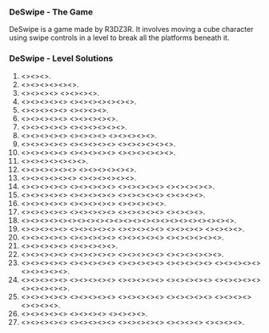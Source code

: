### DeSwipe - The Game

DeSwipe is a game made by R3DZ3R. It involves moving a cube character using swipe controls in a level to break all the platforms beneath it. 

### DeSwipe - Level Solutions

1. <<NE>><<SE>><<SW>>.
2. <<SW>><<NW>><<NE>><<NW>><<SW>><<SE>>.
3. <<SE>><<SW>><<NW>><<NE>> <<SE>><<SW>><<NW>><<NE>>.
4. <<SW>><<SE>><<NE>><<NW>><<SW>> <<NW>><<NE>><<NW>><<SW>><<NW>><<NE>><<SE>>.
5. <<SE>><<SW>><<NW>><<SW>><<SE>> <<NE>><<SE>><<SW>><<NW>>.
6. <<NE>><<SE>><<NW>><<SW>><<NW>> <<NE>><<NW>><<NE>><<SE>><<SW>>.
7. <<NW>><<SW>><<NW>><<NE>><<SE>> <<SW>><<SE>><<NE>><<SE>><<SW>><<NW>>.
8. <<SW>><<NW>><<SW>><<SE>><<NE>> <<SE>><<NE>><<SE>><<NE>> <<SE>><<SW>><<NW>><<NE>><<SE>>.
9. <<NE>><<SE>><<NE>><<NW>><<SW>> <<SE>><<NE>><<SE>><<NE>><<SE>> <<SW>><<NW>><<SW>><<SE>><<NE>><<NW>>.
10. <<SE>><<SW>><<SE>><<SW>><<NW>> <<NE>><<NW>><<SW>><<SE>><<SW>> <<SE>><<SW>><<NW>><<NE>><<NW>><<NE>>.
11. <<NW>><<SW>><<SE>><<SW>><<NW>><<NE>><<NW>>.
12. <<NE>><<SE>><<SW>><<NW>><<NE>><<SW>> <<NW>><<NE>><<SE>><<SW>><<SE>><<SW>>.
13. <<SW>><<SE>><<NE>><<NW>><<NE>><<SE>> <<NE>><<NW>><<SW>><<SW>><<SE>><<NW>>.
14. <<SE>><<NE>><<SW>><<SE>><<NE>> <<SE>><<SW>><<SE>><<NE>><<NW>> <<SW>><<SE>><<NE>><<SW>><<SE>> <<NE>><<SE>><<SW>><<SE>><<NE>>.
15. <<SW>><<NW>><<NE>><<SE>><<SW>> <<NW>><<NE>><<SE>><<SW>><<NW>> <<NE>><<SE>><<SW>><<NW>><<NE>> <<SE>><<NW>><<NE>><<NE>>.
16. <<NW>><<NE>><<NW>><<SW>><<SE>> <<SW>><<NW>><<SW>><<SE>><<NE>> <<NW>><<SW>><<SE>><<SW>><<NW>>.
17. <<SE>><<NE>><<NW>><<SW>><<SE>> <<NE>><<NW>><<SW>><<SE>><<SW>> <<SE>><<SW>><<NW>><<NE>><<SE>> <<SW>><<NW>><<SW>><<SE>>.
18. <<SW>><<SE>><<NE>><<NW>><<NE>><<SE>><<NE>><<NW>><<SW>><<NW>><<SW>><<SE>><<NW>><<NE>><<SE>><<SW>><<SE>><<SW>><<NW>><<SW>><<NW>><<NE>><<SE>>.
19. <<NW>><<NE>><<NW>><<SW>><<NW>> <<NE>><<SE>><<SW>><<NE>><<SW>> <<SE>><<SW>><<SE>><<NE>><<NW>> <<NE>><<NW>><<NE>><<SE>> <<SW>><<NW>><<NE>><<SE>>.
20. <<NE>><<NW>><<SW>><<SE>><<NE>> <<NW>><<SW>><<SE>><<SW>><<NW>> <<SW>><<SE>><<NW>><<SW>><<SE>> <<NE>><<NW>><<NE>><<NW>><<SW>><<SE>>.
21. <<SW>><<SE>><<SW>><<SW>><<SE>> <<SE>><<NE>><<NE>><<NW>><<SW>>.
22. <<SW>><<NW>><<NE>><<SE>><<SW>> <<SE>><<NW>><<SW>><<SE>><<SW>> <<NW>><<NE>><<SE>><<SW>><<NW>> <<NE>><<SE>><<SE>><<NE>><<NW>><<SW>>.
23. <<NW>><<SW>><<NW>><<SW>><<SE>> <<NE>><<NW>><<SW>><<SE>><<NE>> <<SE>><<NE>><<SE>><<NE>><<NW>> <<NE>><<SE>><<SW>><<NW>><<NE>> <<SE>><<NE>><<SE>><<NW>><<NE>> <<NW>><<SW>><<SE>><<SW>><<NW>>.
24. <<NE>><<NW>><<NE>><<NE>><<NW>> <<SW>><<SE>><<SW>><<NE>><<SE>> <<SW>><<SE>><<SW>><<SE>><<NE>> <<NW>><<SW>><<NW>><<NE>><<SE>> <<SW>><<NW>><<SE>><<SW>><<SE>> <<NE>><<SE>><<NE>><<NW>><<NE>>.
25. <<SW>><<SE>><<NE>><<NW>><<NE>> <<NW>><<SW>><<SE>><<NE>><<SE>> <<SW>><<SE>><<SW>><<NW>><<SW>> <<NE>><<SE>><<SW>><<SE>><<NE>> <<SE>><<NE>><<SW>><<NE>> <<NW>><<SW>><<SE>><<SW>>.
26. <<NE>><<NW>><<NE>><<NW>><<NW>> <<NW>><<NE>><<SE>><<SW>> <<SW>><<SE>><<SE>><<SE>>.
27. <<NE>><<NW>><<NE>><<NW>><<SW>> <<SE>><<NE>><<NW>><<NE>><<NW>> <<NE>><<SE>><<SW>><<NW>><<NE>> <<NW>><<SW>><<NW>><<SW>> <<SW>><<SE>><<NW>><<SW>>.

